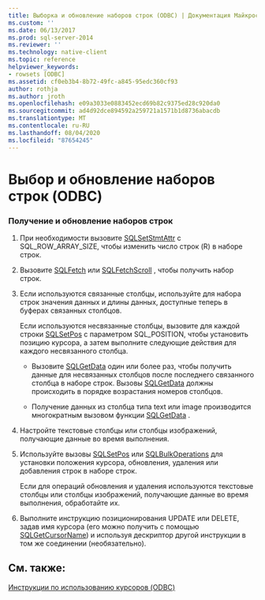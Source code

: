 ```yaml
---
title: Выборка и обновление наборов строк (ODBC) | Документация Майкрософт
ms.custom: ''
ms.date: 06/13/2017
ms.prod: sql-server-2014
ms.reviewer: ''
ms.technology: native-client
ms.topic: reference
helpviewer_keywords:
- rowsets [ODBC]
ms.assetid: cf0eb3b4-8b72-49fc-a845-95edc360cf93
author: rothja
ms.author: jroth
ms.openlocfilehash: e09a3033e0883452ecd69b82c9375ed28c920da0
ms.sourcegitcommit: ad4d92dce894592a259721a1571b1d8736abacdb
ms.translationtype: MT
ms.contentlocale: ru-RU
ms.lasthandoff: 08/04/2020
ms.locfileid: "87654245"
---
```

# <a name="fetch-and-update-rowsets-odbc"></a>Выбор и обновление наборов строк (ODBC)
    
### <a name="to-fetch-and-update-rowsets"></a>Получение и обновление наборов строк  
  
1.  При необходимости вызовите [SQLSetStmtAttr](../../native-client-odbc-api/sqlsetstmtattr.md) с SQL_ROW_ARRAY_SIZE, чтобы изменить число строк (R) в наборе строк.  
  
2.  Вызовите [SQLFetch](https://go.microsoft.com/fwlink/?LinkId=58401) или [SQLFetchScroll](../../native-client-odbc-api/sqlfetchscroll.md) , чтобы получить набор строк.  
  
3.  Если используются связанные столбцы, используйте для набора строк значения данных и длины данных, доступные теперь в буферах связанных столбцов.  
  
     Если используются несвязанные столбцы, вызовите для каждой строки [SQLSetPos](https://go.microsoft.com/fwlink/?LinkId=58407) с параметром SQL_POSITION, чтобы установить позицию курсора, а затем выполните следующие действия для каждого несвязанного столбца.  
  
    -   Вызовите [SQLGetData](../../native-client-odbc-api/sqlgetdata.md) один или более раз, чтобы получить данные для несвязанных столбцов после последнего связанного столбца в наборе строк. Вызовы [SQLGetData](../../native-client-odbc-api/sqlgetdata.md) должны происходить в порядке возрастания номеров столбцов.  
  
    -   Получение данных из столбца типа text или image производится многократным вызовом функции [SQLGetData](../../native-client-odbc-api/sqlgetdata.md) .  
  
4.  Настройте текстовые столбцы или столбцы изображений, получающие данные во время выполнения.  
  
5.  Используйте вызовы [SQLSetPos](https://go.microsoft.com/fwlink/?LinkId=58407) или [SQLBulkOperations](https://go.microsoft.com/fwlink/?LinkId=58398) для установки положения курсора, обновления, удаления или добавления строк в наборе строк.  
  
     Если для операций обновления и удаления используются текстовые столбцы или столбцы изображений, получающие данные во время выполнения, обработайте их.  
  
6.  Выполните инструкцию позиционирования UPDATE или DELETE, задав имя курсора (его можно получить с помощью [SQLGetCursorName](../../native-client-odbc-api/sqlgetcursorname.md)) и используя дескриптор другой инструкции в том же соединении (необязательно).  
  
## <a name="see-also"></a>См. также:  
 [Инструкции по использованию курсоров &#40;ODBC&#41;](using-cursors-how-to-topics-odbc.md)  
  
  
